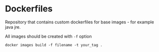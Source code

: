 # Dockerfiles
Repository that contains custom dockerfiles for base images - for example java jre.

All images should be created with `-f` option
```
docker images build -f filename -t your_tag .
```
